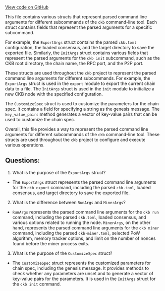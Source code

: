 [View code on GitHub](https://github.com/nervosnetwork/ckb/blob/develop/util/app-config/src/args.rs)

This file contains various structs that represent parsed command line arguments for different subcommands of the `ckb` command-line tool. Each struct contains fields that represent the parsed arguments for a specific subcommand.

For example, the `ExportArgs` struct contains the parsed `ckb.toml` configuration, the loaded consensus, and the target directory to save the exported file. Similarly, the `InitArgs` struct contains various fields that represent the parsed arguments for the `ckb init` subcommand, such as the CKB root directory, the chain name, the RPC port, and the P2P port.

These structs are used throughout the `ckb` project to represent the parsed command line arguments for different subcommands. For example, the `ExportArgs` struct is used in the `export` module to export the current chain data to a file. The `InitArgs` struct is used in the `init` module to initialize a new CKB node with the specified configuration.

The `CustomizeSpec` struct is used to customize the parameters for the chain spec. It contains a field for specifying a string as the genesis message. The `key_value_pairs` method generates a vector of key-value pairs that can be used to customize the chain spec.

Overall, this file provides a way to represent the parsed command line arguments for different subcommands of the `ckb` command-line tool. These structs are used throughout the `ckb` project to configure and execute various operations.
## Questions:
 1. What is the purpose of the `ExportArgs` struct?
- The `ExportArgs` struct represents the parsed command line arguments for the `ckb export` command, including the parsed `ckb.toml`, loaded consensus, and target directory to save the exported file.

2. What is the difference between `RunArgs` and `MinerArgs`?
- `RunArgs` represents the parsed command line arguments for the `ckb run` command, including the parsed `ckb.toml`, loaded consensus, and various options related to running the node. `MinerArgs`, on the other hand, represents the parsed command line arguments for the `ckb miner` command, including the parsed `ckb-miner.toml`, selected PoW algorithm, memory tracker options, and limit on the number of nonces found before the miner process exits.

3. What is the purpose of the `CustomizeSpec` struct?
- The `CustomizeSpec` struct represents the customized parameters for chain spec, including the genesis message. It provides methods to check whether any parameters are unset and to generate a vector of key-value pairs for the parameters. It is used in the `InitArgs` struct for the `ckb init` command.
